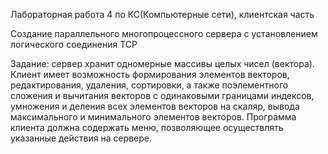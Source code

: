 Лабораторная работа 4 по КС(Компьютерные сети), клиентская часть

Создание параллельного многопроцессного сервера с установлением логического соединения TCP

Задание: сервер хранит одномерные массивы целых чисел (вектора). Клиент имеет возможность формирования элементов векторов, редактирования, удаления, сортировки, а также поэлементного сложения и вычитания векторов с одинаковыми границами индексов, умножения и деления всех элементов векторов на скаляр, вывода максимального и минимального элементов векторов. Программа клиента должна содержать меню, позволяющее осуществлять указанные действия на сервере.
